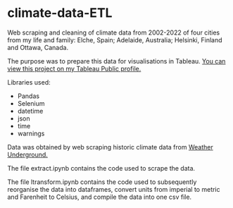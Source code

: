 # climate-data-ETL
Web scraping and cleaning of climate data from 2002-2022 of four cities from my life and family: Elche, Spain; Adelaide, Australia; Helsinki, Finland and Ottawa, Canada.

The purpose was to prepare this data for visualisations in Tableau. [You can view this project on my Tableau Public profile.](https://public.tableau.com/views/ClimateComparisonAdelaideElcheHelsinkiOttawa/Wind-time?:language=en-US&:display_count=n&:origin=viz_share_link)

Libraries used:
- Pandas
- Selenium
- datetime
- json
- time
- warnings

Data was obtained by web scraping historic climate data from [Weather Underground.](https://www.wunderground.com/)

The file extract.ipynb contains the code used to scrape the data.

The file ltransform.ipynb contains the code used to subsequently reorganise the data into dataframes, convert units from imperial to metric and Farenheit to Celsius, and compile the data into one csv file.
